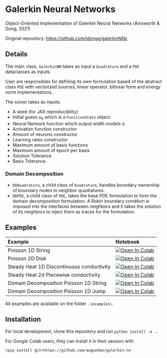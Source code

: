 # Galerkin Neural Networks

Object-Oriented Implementation of Galerkin Neural Networks (Ainsworth & Dong, 2021)

Original repository: https://github.com/jdongg/galerkinNNs

## Details

The main class, `GalerkinNN` takes as input a `Quadrature` and a `PDE` dataclasses as inputs.

User are responsibles for defining its own formulation based of the abstract class `PDE` with vectorized sources, linear operator, bilinear form and energy norm implementations.

The solver takes as inputs:

- A seed (for JAX reproducibility)  
- Initial guess $u_0$ which is a `FunctionState` object.
- Neural Network function which output width models $\sigma$.
- Activation function constructor
- Amount of neurons constructor
- Learning rates constructor
- Maximum amount of basis functions
- Maximum amount of epoch per basis
- Solution Tolerance
- Basis Tolerance.


### Domain Decomposition

- `DDQuadrature`, a child class of `Quadrature`, handles boundary ownership of boundary nodes to neighbor quadratures.
- `DDPDE`, a child class of `PDE`, takes the base PDE formulation to form the domain decomposition formulation. A Robin boundary condition is imposed into the interfaces between neighbors and it takes the solution of its neighbors to inject them as traces for the formulation. 


## Examples

| Example | Notebook |
| :----------------- | :--------------- |
|Poisson 1D String | [![Open In Colab](https://colab.research.google.com/assets/colab-badge.svg)](https://colab.research.google.com/github/aoguedao/galerkin-nn/blob/main/examples/poisson1D_string.py) |
|Poisson 2D Disk | [![Open In Colab](https://colab.research.google.com/assets/colab-badge.svg)](https://colab.research.google.com/github/aoguedao/galerkin-nn/blob/main/examples/poisson2D_disk.py) |
| Steady Heat 1D Discontinuous conductivity | [![Open In Colab](https://colab.research.google.com/assets/colab-badge.svg)](https://colab.research.google.com/github/aoguedao/galerkin-nn/blob/main/examples/steady_heat1D_string.py) |
| Steady Heat 2d Piecewise conductivity | [![Open In Colab](https://colab.research.google.com/assets/colab-badge.svg)](https://colab.research.google.com/github/aoguedao/galerkin-nn/blob/main/examples/steady_heat2D_disk_piecewiseK.py) |
| Domain Decomposition Poisson 1D String | [![Open In Colab](https://colab.research.google.com/assets/colab-badge.svg)](https://colab.research.google.com/github/aoguedao/galerkin-nn/blob/main/examples/poisson1D_string_dd.py) |
| Domain Decomposition Poisson 1D Jump | [![Open In Colab](https://colab.research.google.com/assets/colab-badge.svg)](https://colab.research.google.com/github/aoguedao/galerkin-nn/blob/main/examples/poisson1D_jump_dd.py) |


All examples are available on the folder `.\examples\`.


## Installation

For local development, clone this repository and run `python install -e .`.

For Google Colab users, they can install it in their session with 

`!pip install git+https://github.com/aoguedao/galerkin-nn`